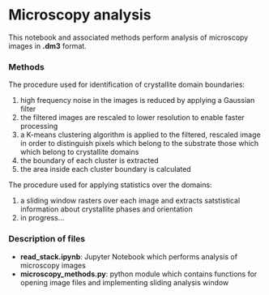 # Microscopy analysis

This notebook and associated methods perform analysis of microscopy images in **.dm3** format.

### Methods

The procedure used for identification of crystallite domain boundaries:
1. high frequency noise in the images is reduced by applying a Gaussian filter
2. the filtered images are rescaled to lower resolution to enable faster processing
3. a K-means clustering algorithm is applied to the filtered, rescaled image in order to distinguish pixels which belong to the substrate those which which belong to crystallite domains
4. the boundary of each cluster is extracted
5. the area inside each cluster boundary is calculated

The procedure used for applying statistics over the domains:
1. a sliding window rasters over each image and extracts satstistical information about crystallite phases and orientation
2. in progress...


### Description of files

* **read_stack.ipynb**: Jupyter Notebook which performs analysis of microscopy images
* **microscopy_methods.py**: python module which contains functions for opening image files and implementing sliding analysis window

